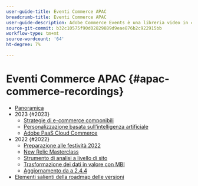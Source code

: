 ```yaml
---
user-guide-title: Eventi Commerce APAC
breadcrumb-title: Eventi Commerce APAC
user-guide-description: Adobe Commerce Events è una libreria video in cui esperti e colleghi hanno condiviso le loro opinioni e idee su come utilizzare Adobe Commerce.
source-git-commit: b32c10575f90d02829889d9eae876b2c922915bb
workflow-type: tm+mt
source-wordcount: '64'
ht-degree: 7%

---
```



# Eventi Commerce APAC {#apac-commerce-recordings}

+ [Panoramica](overview.md)
+ 2023 {#2023}
   + [Strategie di e-commerce componibili](2023/composable-commerce.md)
   + [Personalizzazione basata sull’intelligenza artificiale](2023/ai-personalisation.md)
   + [Adobe PaaS Cloud Commerce](2023/adobes-paas-cloud-commerce.md)
+ 2022 {#2022}
   + [Preparazione alle festività 2022](2022/holiday.md)
   + [New Relic Masterclass](2022/new-relic.md)
   + [Strumento di analisi a livello di sito](2022/analysis-tool.md)
   + [Trasformazione dei dati in valore con MBI](2022/mbi.md)
   + [Aggiornamento da a 2.4.4](2022/upgrade.md)
+ [Elementi salienti della roadmap delle versioni](release-highlights.md)

<!--+ Commerce Events {#commerce-events}
  + [Overview](commerce-events/overview.md)
  + 2022 {#2022}
    + [Top Tips and Tricks for Adobe Campaign Standard](customer-journeys/2022/tips-and-tricks.md)
    + [Develop and customize data models in Adobe [!DNL Campaign Classic]](customer-journeys/2022/data-models.md)

+ Data and insights {#commerce-release-updates}
  + [Overview](commerce-release-updates/overview.md)
  + 2022 {#2022}
    + [Innovations and trends](data-and-insights/2022/innovations.md)
    + [Sensei and Analysis Workspace](data-and-insights/2022/sensei.md)
    + [Personalize and automate with Adobe Target](data-and-insights/2022/personalize.md)
    + [Analytics and Target applications for Mobile and Apps](data-and-insights/2022/mobile-and-apps.md)
    + [Cross Device Analytics and Customer Journey Analytics](data-and-insights/2022/cross-device-analytics.md) -->